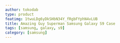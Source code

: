 ```yaml
---
author: tokodab
type: product
featimg: 1twuLDg6yDkSHbN34Y_fRgbFYphN4vLUB
title: Amazing Guy Superman Samsung Galaxy S9 Case
tags: [samsung, galaxy, s9]
category: [samsung]
---
```

